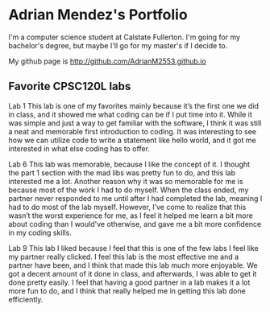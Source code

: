 
# Adrian Mendez's Portfolio

I'm a computer science student at Calstate Fullerton. I'm going for my bachelor's degree, but maybe I'll go for my master's if I decide to.

My github page is http://github.com/AdrianM2553.github.io

## Favorite CPSC120L labs

Lab 1
This lab is one of my favorites mainly because it’s the first one we did in class, and it showed me what coding can be if I put time into it. While it was simple and just a way to get familiar with the software, I think it was still a neat and memorable first introduction to coding. It was interesting to see how we can utilize code to write a statement like hello world, and it got me interested in what else coding has to offer. 

Lab 6
This lab was memorable, because I like the concept of it. I thought the part 1 section with the mad libs was pretty fun to do, and this lab interested me a lot. Another reason why it was so memorable for me is because most of the work I had to do myself. When the class ended, my partner never responded to me until after I had completed the lab, meaning I had to do most of the lab myself. However, I’ve come to realize that this wasn’t the worst experience for me, as I feel it helped me learn a bit more about coding than I would've otherwise, and gave me a bit more confidence in my coding skills.


Lab 9
This lab I liked because I feel that this is one of the few labs I feel like my partner really clicked. I feel this lab is the most effective me and a partner have been, and I  think that made this lab much more enjoyable. We got a decent amount of it done in class, and afterwards, I was able to get it done pretty easily. I feel that having a good partner in a lab makes it a lot more fun to do, and I think that really helped me in getting this lab done efficiently. 
